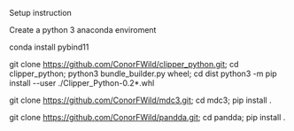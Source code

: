 Setup instruction

Create a python 3 anaconda enviroment

conda install pybind11

git clone https://github.com/ConorFWild/clipper_python.git; cd clipper_python; python3 bundle_builder.py wheel; cd dist python3 -m pip install --user ./Clipper_Python-0.2*.whl

git clone https://github.com/ConorFWild/mdc3.git; cd mdc3; pip install .

git clone https://github.com/ConorFWild/pandda.git; cd pandda; pip install .
